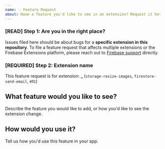 ```yaml
---
name: 💡 Feature Request
about: Have a feature you'd like to see in an extension? Request it here.
---
```


<!-- DO NOT DELETE
validate_template=false
template_path=.github/ISSUE_TEMPLATE/fr.md
-->

### [READ] Step 1: Are you in the right place?

Issues filed here should be about bugs for a **specific extension in this repository**. To file a feature request that affects multiple extensions or the Firebase Extensions platform, please reach out to
[Firebase support](https://firebase.google.com/support/) directly.

### [REQUIRED] Step 2: Extension name

This feature request is for extension: **\_** (`storage-resize-images`, `firestore-send-email`, etc)

## What feature would you like to see?

Describe the feature you would like to add, or how you'd like to see the extension change.

## How would you use it?

Tell us how you'd use this feature in your app.
